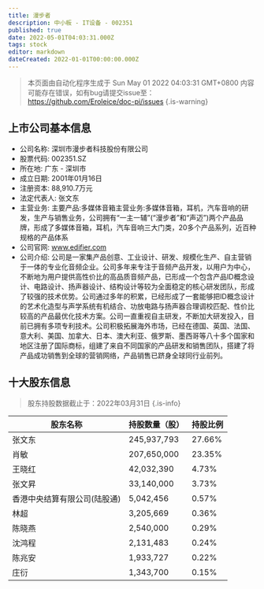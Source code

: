```yaml
---
title: 漫步者
description: 中小板 - IT设备 - 002351
published: true
date: 2022-05-01T04:03:31.000Z
tags: stock
editor: markdown
dateCreated: 2022-01-01T00:00:00.000Z
---
```


> 本页面由自动化程序生成于 Sun May 01 2022 04:03:31 GMT+0800
> 内容可能存在错误，如有bug请提交issue至：https://github.com/Eroleice/doc-pi/issues
{.is-warning}

## 上市公司基本信息
- 公司名称: 深圳市漫步者科技股份有限公司
- 股票代码: 002351.SZ
- 所在地: 广东 - 深圳市
- 成立日期: 2001年01月16日
- 注册资本: 88,910.7万元
- 法定代表人: 张文东
- 主营业务: 主要产品:多媒体音箱主营业务:多媒体音箱，耳机，汽车音响的研发，生产与销售业务，公司拥有“一主一辅”(“漫步者”和“声迈”)两个产品品牌，形成了多媒体音箱，耳机，汽车音响三大门类，20多个产品系列，近百种规格的产品体系
- 公司官网: www.edifier.com
- 公司介绍: 公司是一家集产品创意、工业设计、研发、规模化生产、自主营销于一体的专业化音频企业。公司多年来专注于音频产品开发，以用户为中心，不断地为用户提供高性价比的高品质音频产品，已形成一个包含产品ID概念设计、电路设计、扬声器设计、结构设计等较为全面稳定的核心研发团队，形成了较强的技术优势。公司通过多年的积累，已经形成了一套能够把ID概念设计的艺术化造型与声学系统有机结合、功放电路与扬声器合理调校匹配、性价比较高的产品最优化技术方案。公司一直重视自主研发，不断加大研发投入，目前已拥有多项专利技术。公司积极拓展海外市场，已经在德国、英国、法国、意大利、美国、加拿大、日本、澳大利亚、俄罗斯、墨西哥等八十多个国家和地区注册了国际商标，组建了来自不同国家的产品研发和销售团队，搭建了将产品成功销售到全球的营销网络，产品销售已跻身全球同行业前列。


## 十大股东信息
> 股东持股数据截止于：2022年03月31日
{.is-info}

| 股东名称 | 持股数量（股） | 持股比例 |
| --- | --- | --- |
| 张文东 | 245,937,793 | 27.66% |
| 肖敏 | 207,650,000 | 23.35% |
| 王晓红 | 42,032,390 | 4.73% |
| 张文昇 | 33,140,000 | 3.73% |
| 香港中央结算有限公司(陆股通) | 5,042,456 | 0.57% |
| 林超 | 3,205,669 | 0.36% |
| 陈晓燕 | 2,540,000 | 0.29% |
| 沈鸿程 | 2,131,483 | 0.24% |
| 陈兆安 | 1,933,727 | 0.22% |
| 庄衍 | 1,343,700 | 0.15% |




